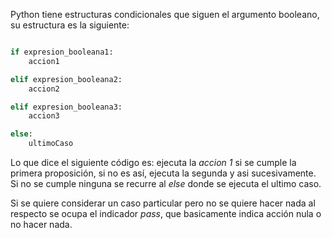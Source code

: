 Python tiene estructuras condicionales que siguen el argumento booleano, su estructura es la siguiente: 

```Python

if expresion_booleana1: 
	accion1 

elif expresion_booleana2: 
	accion2 

elif expresion_booleana3: 
	accion3

else:
	ultimoCaso

```

Lo que dice el siguiente código es: ejecuta la *accion 1* si se cumple la primera proposición, si no es así, ejecuta la segunda y asi sucesivamente. Si no se cumple ninguna se recurre al *else*  donde se ejecuta el ultimo caso. 

Si se quiere considerar un caso particular pero no se quiere hacer nada al respecto se ocupa el indicador *pass*, que basicamente indica acción nula o no hacer nada. 